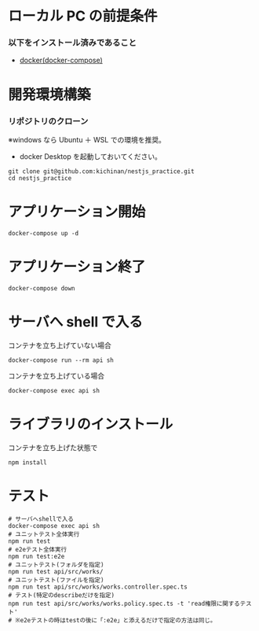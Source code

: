 # ローカル PC の前提条件

### 以下をインストール済みであること

- [docker(docker-compose)](https://docs.docker.com/)

# 開発環境構築

### リポジトリのクローン

※windows なら Ubuntu ＋ WSL での環境を推奨。

- docker Desktop を起動しておいてください。

```shell
git clone git@github.com:kichinan/nestjs_practice.git
cd nestjs_practice
```

# アプリケーション開始

```shell
docker-compose up -d
```

# アプリケーション終了

```shell
docker-compose down
```

# サーバへ shell で入る

コンテナを立ち上げていない場合

```shell
docker-compose run --rm api sh
```

コンテナを立ち上げている場合

```shell
docker-compose exec api sh
```

# ライブラリのインストール

コンテナを立ち上げた状態で  

```shell
npm install
```

# テスト

```shell
# サーバへshellで入る
docker-compose exec api sh
# ユニットテスト全体実行
npm run test
# e2eテスト全体実行
npm run test:e2e
# ユニットテスト(フォルダを指定)
npm run test api/src/works/
# ユニットテスト(ファイルを指定)
npm run test api/src/works/works.controller.spec.ts
# テスト(特定のdescribeだけを指定)
npm run test api/src/works/works.policy.spec.ts -t 'read権限に関するテスト'
# ※e2eテストの時はtestの後に「:e2e」と添えるだけで指定の方法は同じ。
```
